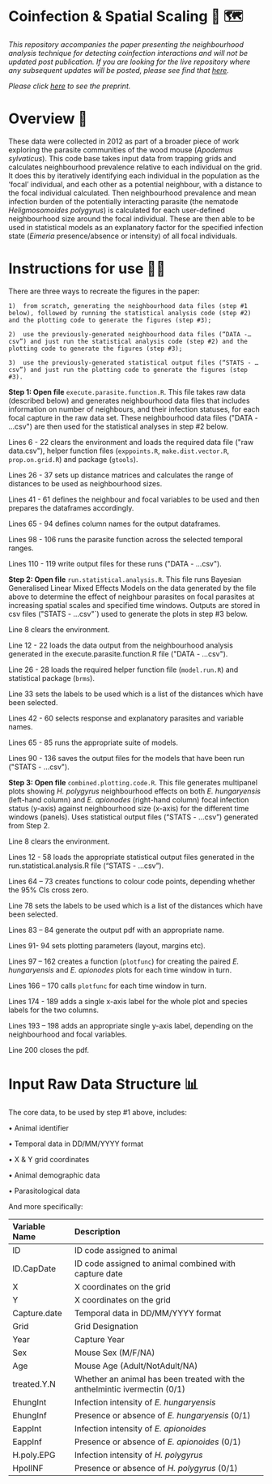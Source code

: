# Coinfection & Spatial Scaling 🦠 🗺️

*This repository accompanies the paper presenting the neighbourhood analysis technique for detecting coinfection interactions and will not be updated post publication. If you are looking for the live repository where any subsequent updates will be posted, please see find that  [here](https://github.com/shaunkeegan/coinfection_spatial_scaling).*

*Please click [here](https://www.biorxiv.org/content/10.1101/2023.06.21.545944v1) to see the preprint.*

# **Overview 📄**

These data were collected in 2012 as part of a broader piece of work exploring the parasite communities of the wood mouse (_Apodemus sylvaticus_). This code base takes input data from trapping grids and calculates neighbourhood prevalence relative to each individual on the grid. It does this by iteratively identifying each individual in the population as the ‘focal’ individual, and each other as a potential neighbour, with a distance to the focal individual calculated. Then neighbourhood prevalence and mean infection burden of the potentially interacting parasite (the nematode _Heligmosomoides polygyrus_) is calculated for each user-defined neighbourhood size around the focal individual. These are then able to be used in statistical models as an explanatory factor for the specified infection state (_Eimeria_ presence/absence or intensity) of all focal individuals.

# Instructions for use 🧑‍🏫

There are three ways to recreate the figures in the paper: 

    1)	from scratch, generating the neighbourhood data files (step #1 below), followed by running the statistical analysis code (step #2) and the plotting code to generate the figures (step #3);
    
    2)	use the previously-generated neighbourhood data files (“DATA -…csv”) and just run the statistical analysis code (step #2) and the plotting code to generate the figures (step #3);
    
    3)	use the previously-generated statistical output files (“STATS - …csv”) and just run the plotting code to generate the figures (step #3).


**Step 1: Open file** `execute.parasite.function.R`. This file takes raw data (described below) and generates neighbourhood data files that includes information on number of neighbours, and their infection statuses, for each focal capture in the raw data set. These neighbourhood data files ("DATA - …csv") are then used for the statistical analyses in step #2 below.

Lines 6 - 22 clears the environment and loads the required data file ("raw data.csv"), helper function files (`exppoints.R`, `make.dist.vector.R`, `prop.on.grid.R`) and package (`gtools`).

Lines 26 - 37 sets up distance matrices and calculates the range of distances to be used as neighbourhood sizes.

Lines 41 - 61 defines the neighbour and focal variables to be used and then prepares the dataframes accordingly.

Lines 65 - 94 defines column names for the output dataframes.

Lines 98 - 106 runs the parasite function across the selected temporal ranges.

Lines 110 - 119 write output files for these runs ("DATA - …csv").



**Step 2: Open file** `run.statistical.analysis.R`. This file runs Bayesian Generalised Linear Mixed Effects Models on the data generated by the file above to determine the effect of neighbour parasites on focal parasites at increasing spatial scales and specified time windows. Outputs are stored in csv files ("STATS - …csv"`) used to generate the plots in step #3 below.  

Line 8 clears the environment.

Line 12 - 22 loads the data output from the neighbourhood analysis generated in the execute.parasite.function.R file ("DATA - …csv").

Line 26 - 28 loads the required helper function file (`model.run.R`) and statistical package (`brms`).

Line 33 sets the labels to be used which is a list of the distances which have been selected.

Lines 42 - 60 selects response and explanatory parasites and variable names.

Lines 65 - 85 runs the appropriate suite of models.

Lines 90 - 136 saves the output files for the models that have been run ("STATS - …csv").



**Step 3: Open file** `combined.plotting.code.R`. This file generates multipanel plots showing _H. polygyrus_ neighbourhood effects on both _E. hungaryensis_ (left-hand column) and _E. apionodes_ (right-hand column) focal infection status (y-axis) against neighbourhood size (x-axis) for the different time windows (panels).  Uses statistical output files (“STATS - …csv”) generated from Step 2. 

Line 8 clears the environment.

Lines 12 - 58 loads the appropriate statistical output files generated in the run.statistical.analysis.R file (“STATS - …csv”).

Lines 64 – 73 creates functions to colour code points, depending whether the 95% CIs cross zero.

Line 78 sets the labels to be used which is a list of the distances which have been selected.

Lines 83 – 84 generate the output pdf with an appropriate name.

Lines 91- 94 sets plotting parameters (layout, margins etc).

Lines 97 – 162 creates a function (`plotfunc`) for creating the paired _E. hungaryensis_ and _E. apionodes_ plots for each time window in turn. 

Lines 166 – 170 calls `plotfunc` for each time window in turn.

Lines 174 - 189 adds a single x-axis label for the whole plot and species labels for the two columns.

Lines 193 – 198 adds an appropriate single y-axis label, depending on the neighbourhood and focal variables.

Line 200 closes the pdf.



# Input Raw Data Structure 📊

The core data, to be used by step #1 above, includes:

•	Animal identifier

•	Temporal data in DD/MM/YYYY format

•	X & Y grid coordinates

•	Animal demographic data

•	Parasitological data


And more specifically:


| Variable Name | Description  |
| :---          | :--- |
| ID            | ID code assigned to animal |
| ID.CapDate    | ID code assigned to animal combined with capture date |
| X             | X coordinates on the grid |
| Y             | X coordinates on the grid |
| Capture.date  | Temporal data in DD/MM/YYYY format |
| Grid          | Grid Designation |
| Year          | Capture Year |
| Sex           | Mouse Sex (M/F/NA) |
| Age           | Mouse Age (Adult/NotAdult/NA) |
| treated.Y.N   | Whether an animal has been treated with the anthelmintic ivermectin (0/1) |
| EhungInt      | Infection intensity of _E. hungaryensis_ |
| EhungInf      | Presence or absence of _E. hungaryensis_ (0/1) |
| EappInt       | Infection intensity of _E. apionoides_ |
| EappInf       | Presence or absence of _E. apionoides_ (0/1)  |
| H.poly.EPG    | Infection intensity of _H. polygyrus_ |
| HpolINF       | Presence or absence of _H. polygyrus_ (0/1)  |






